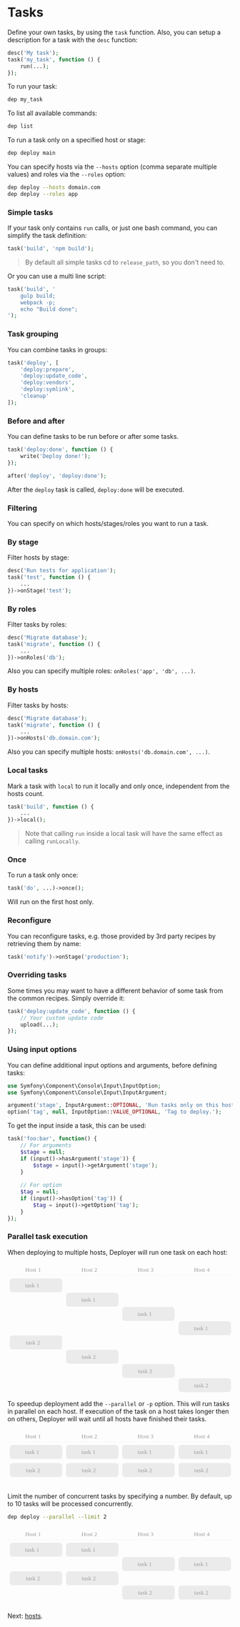 # Tasks

Define your own tasks, by using the `task` function. Also, you can setup a description for a task with the `desc` function:

```php
desc('My task');
task('my_task', function () {
    run(...);
});
```

To run your task:

```sh
dep my_task
```

To list all available commands:

```sh
dep list
```

To run a task only on a specified host or stage:

```sh
dep deploy main
```

You can specify hosts via the `--hosts` option (comma separate multiple values) and roles via the `--roles` option:

```sh
dep deploy --hosts domain.com
dep deploy --roles app
```

### Simple tasks

If your task only contains `run` calls, or just one bash command, you can simplify the task definition:

```php
task('build', 'npm build');
```

> By default all simple tasks cd to `release_path`, so you don't need to.

Or you can use a multi line script:
 
```php
task('build', '
    gulp build;
    webpack -p;
    echo "Build done";
');
```

### Task grouping

You can combine tasks in groups:

```php
task('deploy', [
    'deploy:prepare',
    'deploy:update_code',
    'deploy:vendors',
    'deploy:symlink',
    'cleanup'
]);
```

### Before and after

You can define tasks to be run before or after some tasks.

``` php
task('deploy:done', function () {
    write('Deploy done!');
});

after('deploy', 'deploy:done');
```

After the `deploy` task is called, `deploy:done` will be executed.

### Filtering

You can specify on which hosts/stages/roles you want to run a task.

### By stage

Filter hosts by stage:

``` php
desc('Run tests for application');
task('test', function () {
    ...
})->onStage('test');
```

### By roles

Filter tasks by roles:

``` php
desc('Migrate database');
task('migrate', function () {
    ...
})->onRoles('db');
```

Also you can specify multiple roles: `onRoles('app', 'db', ...)`.

### By hosts

Filter tasks by hosts:

``` php
desc('Migrate database');
task('migrate', function () {
    ...
})->onHosts('db.domain.com');
```

Also you can specify multiple hosts: `onHosts('db.domain.com', ...)`.

### Local tasks

Mark a task with `local` to run it locally and only once, independent from the hosts count.

```php
task('build', function () {
    ...
})->local();
```

> Note that calling `run` inside a local task will have the same effect as calling `runLocally`. 

### Once

To run a task only once:

```php
task('do', ...)->once();
```

Will run on the first host only.

### Reconfigure

You can reconfigure tasks, e.g. those provided by 3rd party recipes by retrieving them by name:

```php
task('notify')->onStage('production');
```

### Overriding tasks

Some times you may want to have a different behavior of some task from the common recipes. Simply override it:

```php
task('deploy:update_code', function () {
    // Your custom update code
    upload(...);
});
```

### Using input options

You can define additional input options and arguments, before defining tasks:

``` php
use Symfony\Component\Console\Input\InputOption;
use Symfony\Component\Console\Input\InputArgument;

argument('stage', InputArgument::OPTIONAL, 'Run tasks only on this host or stage.');
option('tag', null, InputOption::VALUE_OPTIONAL, 'Tag to deploy.');
```

To get the input inside a task, this can be used:

``` php
task('foo:bar', function() {
    // For arguments
    $stage = null;
    if (input()->hasArgument('stage')) {
        $stage = input()->getArgument('stage');
    }
    
    // For option
    $tag = null;
    if (input()->hasOption('tag')) {
        $tag = input()->getOption('tag');
    }
});
```

### Parallel task execution

When deploying to multiple hosts, Deployer will run one task on each host:

<svg width="600" height="350" viewBox="0 0 600 350" xmlns="https//www.w3.org/2000/svg"><g fill="none" fill-rule="evenodd"><g transform="translate(456 309)"><rect fill="#EBEBEB" width="140" height="37.176" rx="8"/><text font-family="Monaco" font-size="16" fill="#9B9B9B"><tspan x="42" y="24">task 2</tspan></text></g><g transform="translate(306 271)"><rect fill="#EBEBEB" width="140" height="37.176" rx="8"/><text font-family="Monaco" font-size="16" fill="#9B9B9B"><tspan x="42" y="24">task 2</tspan></text></g><g transform="translate(156 233)"><rect fill="#EBEBEB" width="140" height="37.176" rx="8"/><text font-family="Monaco" font-size="16" fill="#9B9B9B"><tspan x="42" y="24">task 2</tspan></text></g><g transform="translate(6 195)"><rect fill="#EBEBEB" width="140" height="37.176" rx="8"/><text font-family="Monaco" font-size="16" fill="#9B9B9B"><tspan x="43" y="24">task 2</tspan></text></g><g transform="translate(456 157)"><rect fill="#EBEBEB" width="140" height="37.176" rx="8"/><text font-family="Monaco" font-size="16" fill="#9B9B9B"><tspan x="41" y="24">task 1</tspan></text></g><g transform="translate(306 119)"><rect fill="#EBEBEB" width="140" height="37.176" rx="8"/><text font-family="Monaco" font-size="16" fill="#9B9B9B"><tspan x="41" y="24">task 1</tspan></text></g><g transform="translate(156 81)"><rect fill="#EBEBEB" width="140" height="37.176" rx="8"/><text font-family="Monaco" font-size="16" fill="#9B9B9B"><tspan x="41" y="24">task 1</tspan></text></g><g transform="translate(6 43)"><rect fill="#EBEBEB" width="140" height="37.176" rx="8"/><text font-family="Monaco" font-size="16" fill="#9B9B9B"><tspan x="41" y="24">task 1</tspan></text></g><path d="M3 35h594.5" stroke="#EBEBEB" stroke-linecap="square" stroke-dasharray="3,5"/><text font-family="Monaco" font-size="16" fill="#9B9B9B"><tspan x="497" y="25">Host 4</tspan></text><text font-family="Monaco" font-size="16" fill="#9B9B9B"><tspan x="347" y="25">Host 3</tspan></text><text font-family="Monaco" font-size="16" fill="#9B9B9B"><tspan x="197" y="25">Host 2</tspan></text><text font-family="Monaco" font-size="16" fill="#9B9B9B"><tspan x="47" y="25">Host 1</tspan></text></g></svg>

To speedup deployment add the `--parallel` or `-p` option. This will run tasks in parallel on each host. If execution of the task on a host takes longer then on others, Deployer will wait until all hosts have finished their tasks.

<svg width="600" height="153" viewBox="0 0 600 153" xmlns="https//www.w3.org/2000/svg"><g fill="none" fill-rule="evenodd"><g transform="translate(456 91)"><rect fill="#EBEBEB" width="140" height="37.176" rx="8"/><text font-family="Monaco" font-size="16" fill="#9B9B9B"><tspan x="42" y="24">task 2</tspan></text></g><g transform="translate(306 91)"><rect fill="#EBEBEB" width="140" height="37.176" rx="8"/><text font-family="Monaco" font-size="16" fill="#9B9B9B"><tspan x="42" y="24">task 2</tspan></text></g><g transform="translate(156 91)"><rect fill="#EBEBEB" width="140" height="37.176" rx="8"/><text font-family="Monaco" font-size="16" fill="#9B9B9B"><tspan x="42" y="24">task 2</tspan></text></g><g transform="translate(6 91)"><rect fill="#EBEBEB" width="140" height="37.176" rx="8"/><text font-family="Monaco" font-size="16" fill="#9B9B9B"><tspan x="43" y="24">task 2</tspan></text></g><g transform="translate(456 43)"><rect fill="#EBEBEB" width="140" height="37.176" rx="8"/><text font-family="Monaco" font-size="16" fill="#9B9B9B"><tspan x="41" y="24">task 1</tspan></text></g><g transform="translate(306 43)"><rect fill="#EBEBEB" width="140" height="37.176" rx="8"/><text font-family="Monaco" font-size="16" fill="#9B9B9B"><tspan x="41" y="24">task 1</tspan></text></g><g transform="translate(156 43)"><rect fill="#EBEBEB" width="140" height="37.176" rx="8"/><text font-family="Monaco" font-size="16" fill="#9B9B9B"><tspan x="41" y="24">task 1</tspan></text></g><g transform="translate(6 43)"><rect fill="#EBEBEB" width="140" height="37.176" rx="8"/><text font-family="Monaco" font-size="16" fill="#9B9B9B"><tspan x="41" y="24">task 1</tspan></text></g><path d="M3 35h594.5" stroke="#EBEBEB" stroke-linecap="square" stroke-dasharray="3,5"/><text font-family="Monaco" font-size="16" fill="#9B9B9B"><tspan x="497" y="25">Host 4</tspan></text><text font-family="Monaco" font-size="16" fill="#9B9B9B"><tspan x="347" y="25">Host 3</tspan></text><text font-family="Monaco" font-size="16" fill="#9B9B9B"><tspan x="197" y="25">Host 2</tspan></text><text font-family="Monaco" font-size="16" fill="#9B9B9B"><tspan x="47" y="25">Host 1</tspan></text></g></svg>

Limit the number of concurrent tasks by specifying a number. By default, up to 10 tasks will be processed concurrently.
  
```sh
dep deploy --parallel --limit 2
```

<svg width="600" height="210" viewBox="0 0 600 210" xmlns="https//www.w3.org/2000/svg"><g fill="none" fill-rule="evenodd"><g transform="translate(456 157)"><rect fill="#EBEBEB" width="140" height="37.176" rx="8"/><text font-family="Monaco" font-size="16" fill="#9B9B9B"><tspan x="42" y="24">task 2</tspan></text></g><g transform="translate(306 157)"><rect fill="#EBEBEB" width="140" height="37.176" rx="8"/><text font-family="Monaco" font-size="16" fill="#9B9B9B"><tspan x="42" y="24">task 2</tspan></text></g><g transform="translate(156 119)"><rect fill="#EBEBEB" width="140" height="37.176" rx="8"/><text font-family="Monaco" font-size="16" fill="#9B9B9B"><tspan x="42" y="24">task 2</tspan></text></g><g transform="translate(6 119)"><rect fill="#EBEBEB" width="140" height="37.176" rx="8"/><text font-family="Monaco" font-size="16" fill="#9B9B9B"><tspan x="43" y="24">task 2</tspan></text></g><g transform="translate(456 81)"><rect fill="#EBEBEB" width="140" height="37.176" rx="8"/><text font-family="Monaco" font-size="16" fill="#9B9B9B"><tspan x="41" y="24">task 1</tspan></text></g><g transform="translate(306 81)"><rect fill="#EBEBEB" width="140" height="37.176" rx="8"/><text font-family="Monaco" font-size="16" fill="#9B9B9B"><tspan x="41" y="24">task 1</tspan></text></g><g transform="translate(156 43)"><rect fill="#EBEBEB" width="140" height="37.176" rx="8"/><text font-family="Monaco" font-size="16" fill="#9B9B9B"><tspan x="41" y="24">task 1</tspan></text></g><g transform="translate(6 43)"><rect fill="#EBEBEB" width="140" height="37.176" rx="8"/><text font-family="Monaco" font-size="16" fill="#9B9B9B"><tspan x="41" y="24">task 1</tspan></text></g><path d="M3 35h594.5" stroke="#EBEBEB" stroke-linecap="square" stroke-dasharray="3,5"/><text font-family="Monaco" font-size="16" fill="#9B9B9B"><tspan x="497" y="25">Host 4</tspan></text><text font-family="Monaco" font-size="16" fill="#9B9B9B"><tspan x="347" y="25">Host 3</tspan></text><text font-family="Monaco" font-size="16" fill="#9B9B9B"><tspan x="197" y="25">Host 2</tspan></text><text font-family="Monaco" font-size="16" fill="#9B9B9B"><tspan x="47" y="25">Host 1</tspan></text></g></svg>

Next: [hosts](hosts.md).
